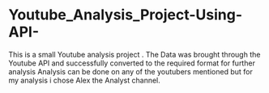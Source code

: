 # Youtube_Analysis_Project-Using-API-
This is a small Youtube analysis project . The Data was brought through the Youtube API and successfully converted to the required format for further analysis
Analysis can be done on any of the youtubers mentioned but for my analysis i chose Alex the Analyst channel.
